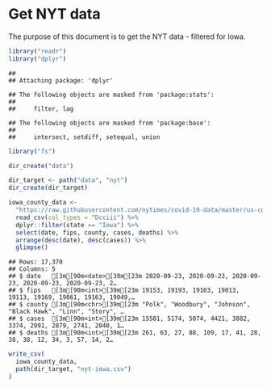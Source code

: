 Get NYT data
================

The purpose of this document is to get the NYT data - filtered for Iowa.

``` r
library("readr")
library("dplyr")
```

    ## 
    ## Attaching package: 'dplyr'

    ## The following objects are masked from 'package:stats':
    ## 
    ##     filter, lag

    ## The following objects are masked from 'package:base':
    ## 
    ##     intersect, setdiff, setequal, union

``` r
library("fs")
```

``` r
dir_create("data")

dir_target <- path("data", "nyt")
dir_create(dir_target)
```

``` r
iowa_county_data <- 
  "https://raw.githubusercontent.com/nytimes/covid-19-data/master/us-counties.csv" %>%
  read_csv(col_types = "Dcciii") %>%
  dplyr::filter(state == "Iowa") %>%
  select(date, fips, county, cases, deaths) %>%
  arrange(desc(date), desc(cases)) %>%
  glimpse()
```

    ## Rows: 17,370
    ## Columns: 5
    ## $ date   [3m[90m<date>[39m[23m 2020-09-23, 2020-09-23, 2020-09-23, 2020-09-23, 2020-09-23, 2…
    ## $ fips   [3m[90m<int>[39m[23m 19153, 19193, 19103, 19013, 19113, 19169, 19061, 19163, 19049,…
    ## $ county [3m[90m<chr>[39m[23m "Polk", "Woodbury", "Johnson", "Black Hawk", "Linn", "Story", …
    ## $ cases  [3m[90m<int>[39m[23m 15581, 5174, 5074, 4421, 3882, 3374, 2991, 2879, 2741, 2040, 1…
    ## $ deaths [3m[90m<int>[39m[23m 261, 63, 27, 88, 109, 17, 41, 28, 38, 38, 12, 34, 3, 57, 14, 2…

``` r
write_csv(
  iowa_county_data,
  path(dir_target, "nyt-iowa.csv")
)
```
